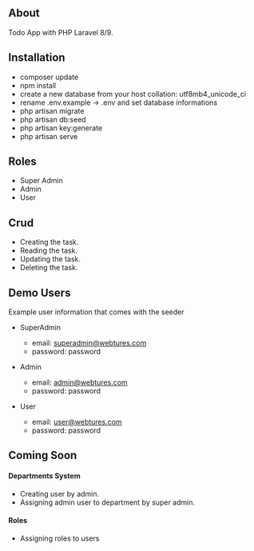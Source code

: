 ## About
Todo App with PHP Laravel 8/9.

## Installation
- composer update
- npm install
- create a new database from your host collation: utf8mb4_unicode_ci
- rename .env.example -> .env and set database informations
- php artisan migrate
- php artisan db:seed
- php artisan key:generate
- php artisan serve

## Roles
- Super Admin
- Admin
- User
 
## Crud
- Creating the task.
- Reading the task.
- Updating the task.
- Deleting the task.

## Demo Users
Example user information that comes with the seeder

- SuperAdmin

   - email: superadmin@webtures.com
   - password: password

- Admin

   - email: admin@webtures.com
   - password: password

- User

   - email: user@webtures.com
   - password: password

## Coming Soon

#### Departments System
- Creating user by admin.
- Assigning admin user to department by super admin.

#### Roles
- Assigning roles to users

